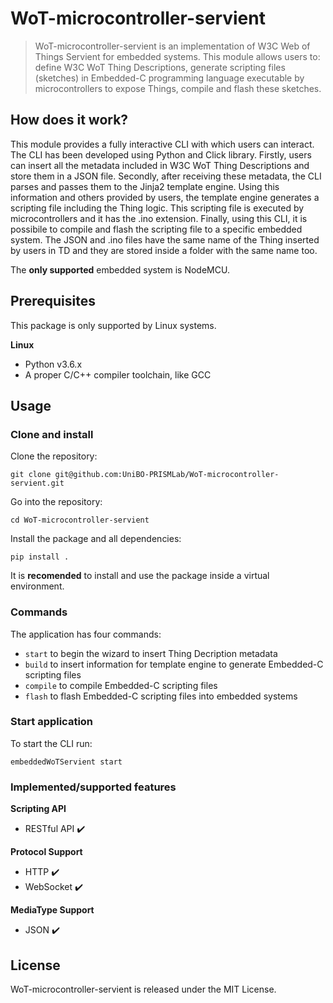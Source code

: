 # WoT-microcontroller-servient

> WoT-microcontroller-servient is an implementation of W3C Web of Things Servient for embedded systems. This module allows users to: define W3C WoT Thing Descriptions, generate scripting files (sketches) in Embedded-C programming language executable by microcontrollers to expose Things, compile and flash these sketches.

## How does it work?

This module provides a fully interactive CLI with which users can interact. The CLI has been developed using Python and Click library. Firstly, users can insert all the metadata included in W3C WoT Thing Descriptions and store them in a JSON file. Secondly, after receiving these metadata, the CLI parses and passes them to the Jinja2 template engine. Using this information and others provided by users, the template engine generates a scripting file including the Thing logic. This scripting file is executed by microcontrollers and it has the .ino extension. Finally, using this CLI, it is possibile to compile and flash the scripting file to a specific embedded system. The JSON and .ino files have the same name of the Thing inserted by users in TD and they are stored inside a folder with the same name too. 

The **only supported** embedded system is NodeMCU. 

## Prerequisites
This package is only supported by Linux systems.

**Linux**
- Python v3.6.x
- A proper C/C++ compiler toolchain, like GCC

## Usage
### Clone and install
Clone the repository:

```shell
git clone git@github.com:UniBO-PRISMLab/WoT-microcontroller-servient.git
```

Go into the repository:

```shell
cd WoT-microcontroller-servient
```
Install the package and all dependencies:

```shell
pip install .
```

It is **recomended** to install and use the package inside a virtual environment.

### Commands

The application has four commands:
- `start` to begin the wizard to insert Thing Decription metadata
- `build` to insert information for template engine to generate Embedded-C scripting files
- `compile` to compile Embedded-C scripting files
- `flash` to flash Embedded-C scripting files into embedded systems

### Start application

To start the CLI run:

```shell
embeddedWoTServient start
```

### Implemented/supported features

**Scripting API**

- RESTful API :heavy_check_mark:

**Protocol Support**

- HTTP :heavy_check_mark:
- WebSocket :heavy_check_mark:

**MediaType Support**

- JSON :heavy_check_mark:

## License
WoT-microcontroller-servient is released under the MIT License.


